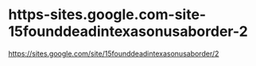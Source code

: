 # https-sites.google.com-site-15founddeadintexasonusaborder-2
https://sites.google.com/site/15founddeadintexasonusaborder/2
